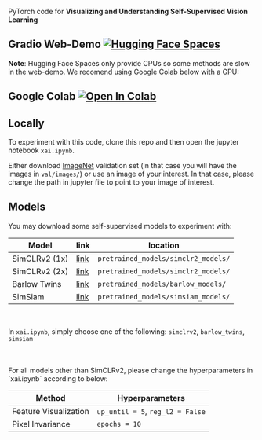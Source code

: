 PyTorch code for **Visualizing and Understanding Self-Supervised Vision Learning**

## Gradio Web-Demo [![Hugging Face Spaces](https://img.shields.io/badge/%F0%9F%A4%97%20Hugging%20Face-Spaces-blue)](https://huggingface.co/spaces/Annon/xai-self-supervised)
**Note**: Hugging Face Spaces only provide CPUs so some methods are slow in the web-demo. We recomend using Google Colab below with a GPU:
## Google Colab [![Open In Colab](https://github.com/amrzv/awesome-colab-notebooks/blob/main/images/colab.svg)](https://colab.research.google.com/drive/1C3io30vzdGhxywhapJYE-lsITYLofhAe?usp=sharing)
## Locally
To experiment with this code, clone this repo and then open the jupyter notebook `xai.ipynb`.

Either download [ImageNet](https://image-net.org/download.php) validation set (in that case you will have the images in `val/images/`) or use an image of your interest. In that case, please change the path in jupyter file to point to your image of interest. 

## Models
You may download some self-supervised models to experiment with:

| Model | link | location |
| --- | --- | --- |
| SimCLRv2 (1x) | [link](https://drive.google.com/file/d/1c2Hl_uutm9IssG8TdpI0b3d2PqB5VHyQ/view?usp=sharing)| `pretrained_models/simclr2_models/` |
| SimCLRv2 (2x) | [link](https://drive.google.com/file/d/1028oGnbdFg-SzYetrGPFb9g6mSVA5dRL/view?usp=sharing) | `pretrained_models/simclr2_models/` |
| Barlow Twins | [link](https://drive.google.com/file/d/18l3Z-OHMD-b5Eo8_dCXOu_hjLNZQf5he/view?usp=sharing) | `pretrained_models/barlow_models/` |
| SimSiam | [link](https://drive.google.com/file/d/1u5xsaitKtQXMiD4Wg9hItei8y0DBGEXP/view?usp=sharing) |`pretrained_models/simsiam_models/` |

<br>

In `xai.ipynb`, simply choose one of the following: `simclrv2`, `barlow_twins`, `simsiam`

<br>
<br>
For all models other than SimCLRv2, please change the hyperparameters in `xai.ipynb` according to below:

| Method | Hyperparameters |
| --- | --- |
| Feature Visualization | `up_until = 5`, `reg_l2 = False` |
| Pixel Invariance | `epochs = 10` |
